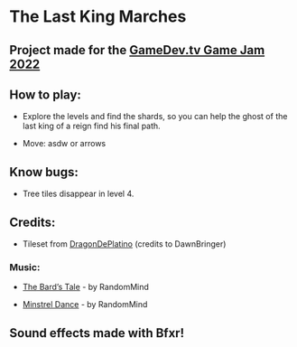 # The Last King Marches
## Project made for the [GameDev.tv Game Jam 2022](https://itch.io/jam/gamedevtv-jam-2022)

## How to play:
- Explore the levels and find the shards, so you can help the ghost of the last king of a reign find his final path.

- Move: asdw or arrows

## Know bugs:
- Tree tiles disappear in level 4.

## Credits:
- Tileset from [DragonDePlatino](https://opengameart.org/content/dawnlike-16x16-universal-rogue-like-tileset-v181)
(credits to DawnBringer)
### Music:

- [The Bard’s Tale](https://www.chosic.com/download-audio/28494/) - by  RandomMind

- [Minstrel Dance](https://www.chosic.com/download-audio/28495/) - by  RandomMind
 
## Sound effects made with Bfxr!